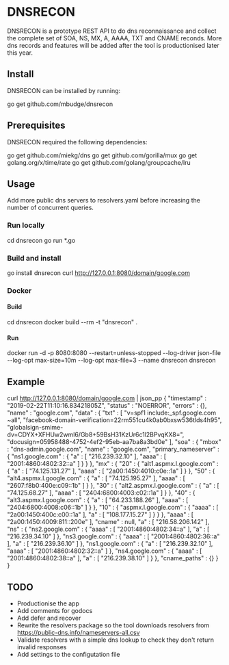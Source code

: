 # DNSRECON

DNSRECON is a prototype REST API to do dns reconnaissance and collect the complete set of SOA, NS, MX, A, AAAA, TXT and CNAME reconds. More dns records and features will be added after the tool is productionised later this year.

## Install

DNSRECON can be installed by running:

   go get github.com/mbudge/dnsrecon 

## Prerequisites

DNSRECON required the following dependencies:

   go get github.com/miekg/dns
   go get github.com/gorilla/mux
   go get golang.org/x/time/rate
   go get github.com/golang/groupcache/lru

## Usage

Add more public dns servers to resolvers.yaml before increasing the number of concurrent queries.

### Run locally

   cd dnsrecon
   go run *.go

### Build and install

   go install dnsrecon
   curl http://127.0.0.1:8080/domain/google.com

### Docker 

#### Build 
   
   cd dnsrecon
   docker build --rm -t "dnsrecon" .

#### Run 

   docker run -d -p 8080:8080 --restart=unless-stopped --log-driver json-file --log-opt max-size=10m --log-opt max-file=3 --name dnsrecon dnsrecon

## Example

curl http://127.0.0.1:8080/domain/google.com | json_pp
{
   "timestamp" : "2019-02-22T11:10:16.83421805Z",
   "status" : "NOERROR",
   "errors" : {},
   "name" : "google.com",
   "data" : {
      "txt" : [
         "v=spf1 include:_spf.google.com ~all",
         "facebook-domain-verification=22rm551cu4k0ab0bxsw536tlds4h95",
         "globalsign-smime-dv=CDYX+XFHUw2wml6/Gb8+59BsH31KzUr6c1l2BPvqKX8=",
         "docusign=05958488-4752-4ef2-95eb-aa7ba8a3bd0e"
      ],
      "soa" : {
         "mbox" : "dns-admin.google.com",
         "name" : "google.com",
         "primary_nameserver" : {
            "ns1.google.com" : {
               "a" : [
                  "216.239.32.10"
               ],
               "aaaa" : [
                  "2001:4860:4802:32::a"
               ]
            }
         }
      },
      "mx" : {
         "20" : {
            "alt1.aspmx.l.google.com" : {
               "a" : [
                  "74.125.131.27"
               ],
               "aaaa" : [
                  "2a00:1450:4010:c0e::1a"
               ]
            }
         },
         "50" : {
            "alt4.aspmx.l.google.com" : {
               "a" : [
                  "74.125.195.27"
               ],
               "aaaa" : [
                  "2607:f8b0:400e:c09::1b"
               ]
            }
         },
         "30" : {
            "alt2.aspmx.l.google.com" : {
               "a" : [
                  "74.125.68.27"
               ],
               "aaaa" : [
                  "2404:6800:4003:c02::1a"
               ]
            }
         },
         "40" : {
            "alt3.aspmx.l.google.com" : {
               "a" : [
                  "64.233.188.26"
               ],
               "aaaa" : [
                  "2404:6800:4008:c06::1b"
               ]
            }
         },
         "10" : {
            "aspmx.l.google.com" : {
               "aaaa" : [
                  "2a00:1450:400c:c00::1a"
               ],
               "a" : [
                  "108.177.15.27"
               ]
            }
         }
      },
      "aaaa" : [
         "2a00:1450:4009:811::200e"
      ],
      "cname" : null,
      "a" : [
         "216.58.206.142"
      ],
      "ns" : {
         "ns2.google.com" : {
            "aaaa" : [
               "2001:4860:4802:34::a"
            ],
            "a" : [
               "216.239.34.10"
            ]
         },
         "ns3.google.com" : {
            "aaaa" : [
               "2001:4860:4802:36::a"
            ],
            "a" : [
               "216.239.36.10"
            ]
         },
         "ns1.google.com" : {
            "a" : [
               "216.239.32.10"
            ],
            "aaaa" : [
               "2001:4860:4802:32::a"
            ]
         },
         "ns4.google.com" : {
            "aaaa" : [
               "2001:4860:4802:38::a"
            ],
            "a" : [
               "216.239.38.10"
            ]
         }
      },
      "cname_paths" : {}
   }
}

## TODO

- Productionise the app
- Add comments for godocs
- Add defer and recover 
- Rewrite the resolvers package so the tool downloads resolvers from https://public-dns.info/nameservers-all.csv
- Validate resolvers with a simple dns lookup to check they don't return invalid responses
- Add settings to the configutation file